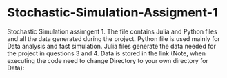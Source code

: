 # Stochastic-Simulation-Assigment-1
Stochastic Simulation assimgent 1. The file contains Julia and Python files and all the data generated during the project.
Python file is used mainly for Data analysis and fast simulation. Julia files generate the data needed for the project in questions 3 and 4.
Data is stored in the link (Note, when executing the code need to change Directory to your own directory for Data):
